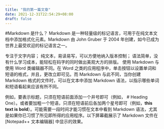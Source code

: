 ```yaml
---
title: "我的第一篇文章"
date: 2021-12-31T22:54:29+08:00
draft: false
---
```

#Markdown 是什么？
Markdown 是一种轻量级的标记语言，可用于在纯文本文档中添加格式化元素。Markdown 由 John Gruber 于 2004 年创建，如今已成为世界上最受欢迎的标记语言之一。

专注于文字内容；
纯文本，易读易写，可以方便地纳入版本控制；
语法简单，没有什么学习成本，能轻松在码字的同时做出美观大方的排版。
使用 Markdown 与使用 Word 类编辑器不同。在 Word 之类的应用程序中，单击按钮以设置单词和短语的格式，并且，更改立即可见。而 Markdown 与此不同，当你创建 Markdown 格式的文件时，可以在文本中添加 Markdown 语法，以指示哪些单词和短语看起来应该有所不同。

例如，要表示标题，只须在短语前面添加一个井号即可（例如， # Heading One）。或者要加粗一个短语，只须在短语前后各加两个星号即可（例如，**this text is bold**）。可能需要一段时间才能习惯在文本中看到 Markdown 语法，尤其是如果你已习惯了所见即所得的应用程序。以下屏幕截展示了 Markdown 文件在 [Notepad++ 文本编辑器] 中显示的效果。
